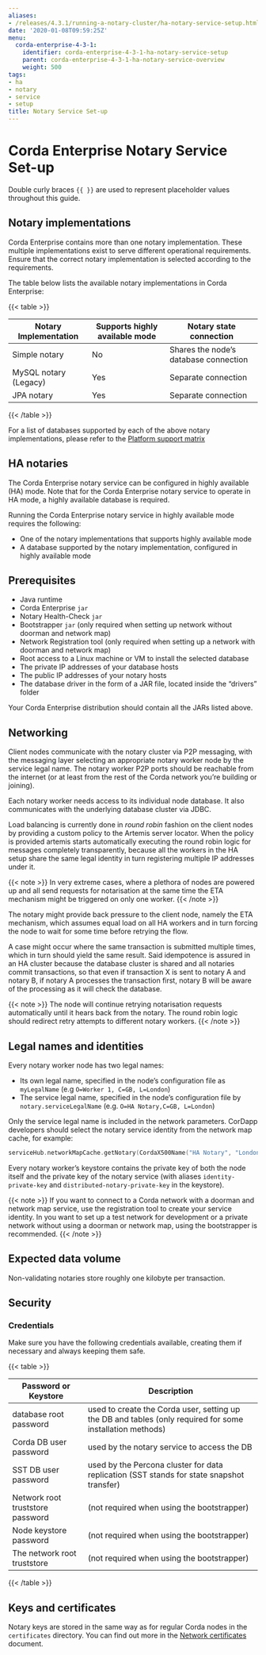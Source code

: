 ```yaml
---
aliases:
- /releases/4.3.1/running-a-notary-cluster/ha-notary-service-setup.html
date: '2020-01-08T09:59:25Z'
menu:
  corda-enterprise-4-3-1:
    identifier: corda-enterprise-4-3-1-ha-notary-service-setup
    parent: corda-enterprise-4-3-1-ha-notary-service-overview
    weight: 500
tags:
- ha
- notary
- service
- setup
title: Notary Service Set-up
---
```


# Corda Enterprise Notary Service Set-up

Double curly braces `{{ }}` are used to represent placeholder values throughout this guide.

## Notary implementations

Corda Enterprise contains more than one notary implementation. These multiple implementations exist to
serve different operational requirements. Ensure that the correct notary implementation is selected
according to the requirements.

The table below lists the available notary implementations in Corda Enterprise:

{{< table >}}

|Notary Implementation|Supports highly available mode|Notary state connection|
|-------------------------|--------------------------------|-----------------------------|
|Simple notary|No|Shares the node’s database connection|
|MySQL notary (Legacy)|Yes|Separate connection|
|JPA notary|Yes|Separate connection|

{{< /table >}}

For a list of databases supported by each of the above notary implementations, please refer to the [Platform support matrix](../platform-support-matrix.md)

## HA notaries

The Corda Enterprise notary service can be configured in highly available (HA) mode. Note that for the
Corda Enterprise notary service to operate in HA mode, a highly available database is required.

Running the Corda Enterprise notary service in highly available mode requires the following:

* One of the notary implementations that supports highly available mode
* A database supported by the notary implementation, configured in highly available mode

## Prerequisites

* Java runtime
* Corda Enterprise `jar`
* Notary Health-Check `jar`
* Bootstrapper `jar` (only required when setting up network without doorman and network map)
* Network Registration tool (only required when setting up a network with doorman and network map)
* Root access to a Linux machine or VM to install the selected database
* The private IP addresses of your database hosts
* The public IP addresses of your notary hosts
* The database driver in the form of a JAR file, located inside the “drivers” folder

Your Corda Enterprise distribution should contain all the JARs listed above.

## Networking

Client nodes communicate with the notary cluster via P2P messaging, with the messaging layer
selecting an appropriate notary worker node by the service legal name. The notary worker P2P ports
should be reachable from the internet (or at least from the rest of the Corda network you’re
building or joining).

Each notary worker needs access to its individual node database. It also communicates with the
underlying database cluster via JDBC.

Load balancing is currently done in *round robin* fashion on the client nodes by providing a custom
policy to the Artemis server locator. When the policy is provided artemis starts automatically
executing the round robin logic for messages completely transparently, because all the workers in the HA setup
share the same legal identity in turn registering multiple IP addresses under it.

{{< note >}}
In very extreme cases, where a plethora of nodes are powered up and all send requests for notarisation
at the same time the ETA mechanism might be triggered on only one worker.
{{< /note >}}

The notary might provide back pressure to the client node, namely the ETA mechanism, which assumes equal load on all HA workers
and in turn forcing the node to wait for some time before retrying the flow.

A case might occur where the same transaction is submitted multiple times, which in turn should yield
the same result. Said idempotence is assured in an HA cluster because the database cluster is shared
and all notaries commit transactions, so that even if transaction X is sent to notary A and notary B,
if notary A processes the transaction first, notary B will be aware of the processing as it will check
the database.

{{< note >}}
The node will continue retrying notarisation requests automatically until it hears back from the notary. The round
robin logic should redirect retry attempts to different notary workers.
{{< /note >}}

## Legal names and identities

Every notary worker node has two legal names:

* Its own legal name, specified in the node’s configuration file as `myLegalName` (e.g `O=Worker 1, C=GB, L=London`)
* The service legal name, specified in the node’s configuration file by `notary.serviceLegalName` (e.g. `O=HA Notary,C=GB, L=London`)

Only the service legal name is included in the network parameters. CorDapp developers should
select the notary service identity from the network map cache, for example:

```kotlin
serviceHub.networkMapCache.getNotary(CordaX500Name("HA Notary", "London", "GB"))
```

Every notary worker’s keystore contains the private key of both the node itself and the
private key of the notary service (with aliases `identity-private-key` and
`distributed-notary-private-key` in the keystore).

{{< note >}}
If you want to connect to a Corda network with a doorman and network map service,
use the registration tool to create your service identity. In you want to set up a test network
for development or a private network without using a doorman or network map, using the
bootstrapper is recommended.
{{< /note >}}

## Expected data volume

Non-validating notaries store roughly one kilobyte per transaction.

## Security

### Credentials

Make sure you have the following credentials available, creating them if necessary and always
keeping them safe.

{{< table >}}

|Password or Keystore|Description|
|--------------------------------|------------------------------------------------------------------------------------------------------------|
|database root password|used to create the Corda user, setting up the DB and tables (only required for some installation methods)|
|Corda DB user password|used by the notary service to access the DB|
|SST DB user password|used by the Percona cluster for data replication (SST stands for state snapshot transfer)|
|Network root truststore password|(not required when using the bootstrapper)|
|Node keystore password|(not required when using the bootstrapper)|
|The network root truststore|(not required when using the bootstrapper)|

{{< /table >}}

## Keys and certificates

Notary keys are stored in the same way as for regular Corda nodes in the `certificates`
directory. You can find out more in the [Network certificates](../permissioning.md) document.
